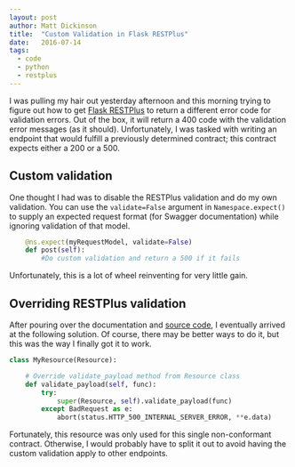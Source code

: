 ```yaml
---
layout: post
author: Matt Dickinson
title:  "Custom Validation in Flask RESTPlus"
date:   2016-07-14
tags:
  - code
  - python
  - restplus
---
```


I was pulling my hair out yesterday afternoon and this morning trying to figure out how to get [Flask RESTPlus](http://flask-restplus.readthedocs.io/en/stable/) to return a different error code
for validation errors. Out of the box, it will return a 400 code with the validation error messages (as it should). Unfortunately, I was tasked 
with writing an endpoint that would fulfill a previously determined contract; this contract expects either a 200 or a 500.

## Custom validation

One thought I had was to disable the RESTPlus validation and do my own validation. You can use the `validate=False` argument in `Namespace.expect()` to supply an expected request format 
(for Swagger documentation) while ignoring validation of that model.

```python
    @ns.expect(myRequestModel, validate=False)
    def post(self):
        #Do custom validation and return a 500 if it fails
```

Unfortunately, this is a lot of wheel reinventing for very little gain.

## Overriding RESTPlus validation

After pouring over the documentation and [source code](https://github.com/noirbizarre/flask-restplus), I eventually arrived at the following solution. Of course, there may be better ways to do it,
but this was the way I finally got it to work.

```python
class MyResource(Resource):

    # Override validate_payload method from Resource class
    def validate_payload(self, func):
        try:
            super(Resource, self).validate_payload(func)
        except BadRequest as e:
            abort(status.HTTP_500_INTERNAL_SERVER_ERROR, **e.data)
```

Fortunately, this resource was only used for this single non-conformant contract. Otherwise, I would probably have to split it out to avoid having the custom
validation apply to other endpoints.
